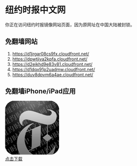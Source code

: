<h1>纽约时报中文网</h1>
<p>你正在访问纽约时报镜像网站页面，因为原网址在中国大陆被封锁。</p>
<h2>免翻墙网站</h2>
<ol>
<li><a href="https://d1jrgar08cs9fx.cloudfront.net/" target="1">https://d1jrgar08cs9fx.cloudfront.net/</a></li>
<li><a href="https://dpwtjiva2kpfa.cloudfront.net/" target="2">https://dpwtjiva2kpfa.cloudfront.net/</a></li>
<li><a href="https://d2eikhd9e83v81.cloudfront.net/" target="3">https://d2eikhd9e83v81.cloudfront.net/</a></li>
<li><a href="https://d1dqx91p2uadmw.cloudfront.net/" target="4">https://d1dqx91p2uadmw.cloudfront.net/</a></li>
<li><a href="https://duv8dpvm6a4ae.cloudfront.net/" target="5">https://duv8dpvm6a4ae.cloudfront.net/</a></li>
</ol>
<h2>免翻墙iPhone/iPad应用</h2>
<p>
	<a href="https://itunes.apple.com/cn/app/niu-yue-shi-bao-zhong-wen-wang/id807498298?mt=8">
		<img src="icon175x175.jpeg" />
		<br/>点击下载
	</a>
</p>